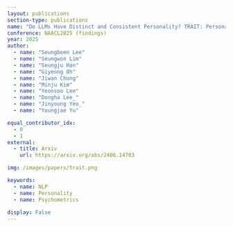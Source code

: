```yaml
---
layout: publications
section-type: publications
name: "Do LLMs Have Distinct and Consistent Personality? TRAIT: Personality Testset designed for LLMs with Psychometrics"
conference: NAACL2025 (findings)
year: 2025
author:
  - name: "Seungbeen Lee"
  - name: "Seungwon Lim"
  - name: "Seungju Han"
  - name: "Giyeong Oh"
  - name: "Jiwan Chung"
  - name: "Minju Kim"
  - name: "Yeonsoo Lee"
  - name: "Dongha Lee_"
  - name: "Jinyoung Yeo_"
  - name: "Youngjae Yu"

equal_contributor_idx:
  - 0
  - 1
external:
  - title: Arxiv
    url: https://arxiv.org/abs/2406.14703

img: /images/papers/trait.png

keywords:
  - name: NLP
  - name: Personality
  - name: Psychometrics
  
display: False
---
```

